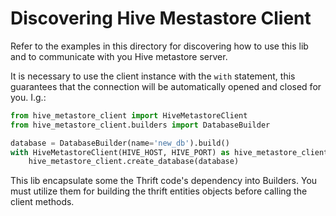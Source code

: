# Discovering Hive Mestastore Client

Refer to the examples in this directory for discovering how to use this lib 
and to communicate with you Hive metastore server.

It is necessary to use the client instance with the `with` statement, this 
guarantees that the connection will be automatically opened and closed for you.
I.g.:
```python
from hive_metastore_client import HiveMetastoreClient
from hive_metastore_client.builders import DatabaseBuilder

database = DatabaseBuilder(name='new_db').build()
with HiveMetastoreClient(HIVE_HOST, HIVE_PORT) as hive_metastore_client:
    hive_metastore_client.create_database(database) 
```

This lib encapsulate some the Thrift code's dependency into Builders.
You must utilize them for building the thrift entities objects before calling the client methods.
